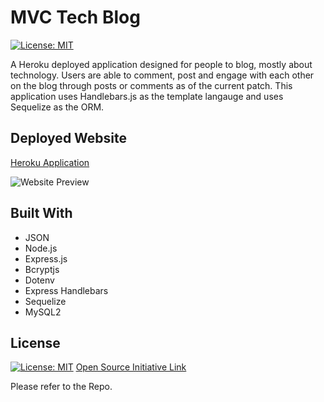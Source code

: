 # MVC Tech Blog

[![License: MIT](https://img.shields.io/badge/License-MIT-yellow.svg)](https://opensource.org/licenses/MIT)

A Heroku deployed application designed for people to blog, mostly about technology. Users are able to comment, post and engage with each other on the blog through posts or comments as of the current patch. This application uses Handlebars.js as the template langauge and uses Sequelize as the ORM.

## Deployed Website

[Heroku Application](https://aqueous-wave-99817-f8310cd24d7c.herokuapp.com/)

![Website Preview]()

## Built With

- JSON
- Node.js
- Express.js
- Bcryptjs
- Dotenv
- Express Handlebars
- Sequelize
- MySQL2

## License

[![License: MIT](https://img.shields.io/badge/License-MIT-yellow.svg)](https://opensource.org/licenses/MIT) [Open Source Initiative Link](https://opensource.org/licenses/MIT)

Please refer to the Repo.
